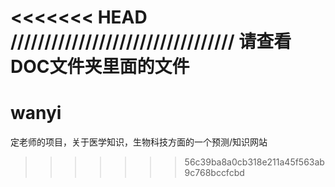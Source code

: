 <<<<<<< HEAD
﻿/////////////////////////////////
请查看DOC文件夹里面的文件
=======
wanyi
=====

定老师的项目，关于医学知识，生物科技方面的一个预测/知识网站
>>>>>>> 56c39ba8a0cb318e211a45f563ab9c768bccfcbd
